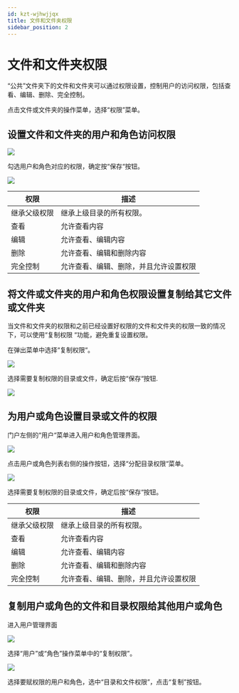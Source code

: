 ```yaml
---
id: kzt-wjhwjjqx
title: 文件和文件夹权限
sidebar_position: 2
---
```

# 文件和文件夹权限

“公共”文件夹下的文件和文件夹可以通过权限设置，控制用户的访问权限，包括查看、编辑、删除、完全控制。

点击文件或文件夹的操作菜单，选择“权限”菜单。

## 设置文件和文件夹的用户和角色访问权限

<div align="left"><img src="../../static/img/datafor/console/image-20220210104044615.png"   /> </div>

勾选用户和角色对应的权限，确定按“保存“按钮。

<div align="left"><img src="../../static/img/datafor/console/image-20220210104607990.png"   /> </div>

| 权限         | 描述                                   |
| ------------ | -------------------------------------- |
| 继承父级权限 | 继承上级目录的所有权限。               |
| 查看         | 允许查看内容                           |
| 编辑         | 允许查看、编辑内容                     |
| 删除         | 允许查看、编辑和删除内容               |
| 完全控制     | 允许查看、编辑、删除，并且允许设置权限 |

## 将文件或文件夹的用户和角色权限设置复制给其它文件或文件夹

当文件和文件夹的权限和之前已经设置好权限的文件和文件夹的权限一致的情况下，可以使用“复制权限 “功能，避免重复设置权限。

在弹出菜单中选择“复制权限“。

<div align="left"><img src="../../static/img/datafor/console/image-20220210123747505.png"   /> </div>

选择需要复制权限的目录或文件，确定后按“保存“按钮.

<div align="left"><img src="../../static/img/datafor/console/image-20220210123923818.png"   /> </div>

## 为用户或角色设置目录或文件的权限

门户左侧的“用户“菜单进入用户和角色管理界面。

<div align="left"><img src="../../static/img/datafor/console/image-20220210132554901.png"   /> </div>

点击用户或角色列表右侧的操作按钮，选择“分配目录权限“菜单。

<div align="left"><img src="../../static/img/datafor/console/image-20220210132808709.png"   /> </div>

选择需要复制权限的目录或文件，确定后按“保存“按钮。

| 权限         | 描述                                   |
| ------------ | -------------------------------------- |
| 继承父级权限 | 继承上级目录的所有权限。               |
| 查看         | 允许查看内容                           |
| 编辑         | 允许查看、编辑内容                     |
| 删除         | 允许查看、编辑和删除内容               |
| 完全控制     | 允许查看、编辑、删除，并且允许设置权限 |

## 复制用户或角色的文件和目录权限给其他用户或角色

进入用户管理界面

<div align="left"><img src="../../static/img/datafor/console/image-20220210134558205.png"   /> </div>

选择“用户”或“角色”操作菜单中的“复制权限”。

<div align="left"><img src="../../static/img/datafor/console/image-20220210134901813.png"   /> </div>

选择要赋权限的用户和角色，选中“目录和文件权限”，点击“复制”按钮。